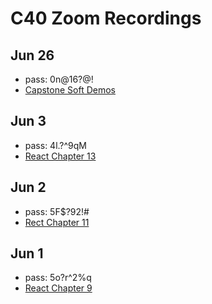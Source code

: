 # C40 Zoom Recordings

## Jun 26

- pass: 0n@16?@!
- [Capstone Soft Demos](https://us02web.zoom.us/rec/share/ovN1NeDO9n5OWI3N1WTvB5FmRZXoX6a8gCdMq_YLxR5OOB8N_30dewA1L4D1Psuh)

## Jun 3

- pass: 4l.?^9qM
- [React Chapter 13](https://us02web.zoom.us/rec/share/1Nd4C7_J0jNOGZ3HzmfbZ64NAdn5T6a81XAf_vENyE2qg29UpeFCmMaldNpeCOOa)

## Jun 2

- pass: 5F\$?92!#
- [Rect Chapter 11](https://us02web.zoom.us/rec/share/ydwyAZjU9EFJZ7fE82zWYq95AqHdX6a8hyIa8_JZzhtgZgUOpq0HilxJ8MQxgp9U)

## Jun 1

- pass: 5o?r^2%q
- [React Chapter 9 ](https://us02web.zoom.us/rec/share/yeNoJpPvqiBJQavsx36BfZwrG6G_eaa8gCkY_aAOmBuu9gL98xoC5FyxovGBuz8J)

